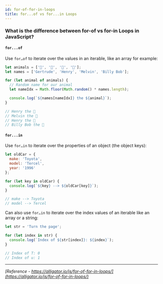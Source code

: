 ```yaml
---
id: for-of-for-in-loops
title: for...of vs for...in Loops
---
```


### What is the difference between for-of vs for-in Loops in JavaScript?

#### `for...of`

Use `for…of` to iterate over the values in an iterable, like an array for example:

```javascript
let animals = ['🐔', '🐷', '🐑', '🐇'];
let names = ['Gertrude', 'Henry', 'Melvin', 'Billy Bob'];

for (let animal of animals) {
  // Random name for our animal
  let nameIdx = Math.floor(Math.random() * names.length);

  console.log(`${names[nameIdx]} the ${animal}`);
}

// Henry the 🐔
// Melvin the 🐷
// Henry the 🐑
// Billy Bob the 🐇
```

#### `for...in`

Use `for…in` to iterate over the properties of an object (the object keys):

```javascript
let oldCar = {
  make: 'Toyota',
  model: 'Tercel',
  year: '1996'
};

for (let key in oldCar) {
  console.log(`${key} --> ${oldCar[key]}`);
}

// make --> Toyota
// model --> Tercel
```

Can also use `for…in` to iterate over the index values of an iterable like an array or a string:

```javascript
let str = 'Turn the page';

for (let index in str) {
  console.log(`Index of ${str[index]}: ${index}`);
}

// Index of T: 0
// Index of u: 1
```

---
*[Reference - https://alligator.io/js/for-of-for-in-loops/](https://alligator.io/js/for-of-for-in-loops/)*
